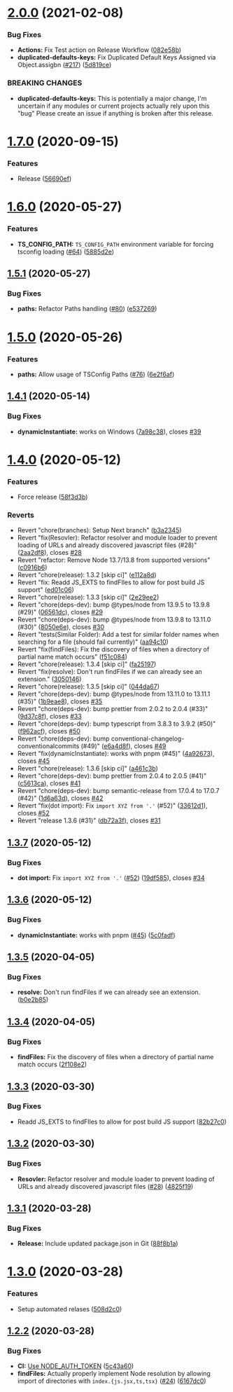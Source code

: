 # [2.0.0](https://github.com/K-FOSS/TS-ESNode/compare/v1.7.0...v2.0.0) (2021-02-08)


### Bug Fixes

* **Actions:** Fix Test action on Release Workflow ([082e58b](https://github.com/K-FOSS/TS-ESNode/commit/082e58b035bafa7ad824edca75cfcd09c9d4b9f7))
* **duplicated-defaults-keys:** Fix Duplicated Default Keys Assigned via Object.assigbn ([#217](https://github.com/K-FOSS/TS-ESNode/issues/217)) ([5d819ce](https://github.com/K-FOSS/TS-ESNode/commit/5d819ce9cb7dc5745b0752c3b01de5c0b3c590eb))


### BREAKING CHANGES

* **duplicated-defaults-keys:** This is potentially a major change, I'm uncertain if any modules or current projects actually rely upon this "bug" Please create an issue if anything is broken after this release.

# [1.7.0](https://github.com/K-FOSS/TS-ESNode/compare/v1.6.0...v1.7.0) (2020-09-15)


### Features

* Release ([56690ef](https://github.com/K-FOSS/TS-ESNode/commit/56690ef6b5a7899dc440ccdec27572cb014d82ef))

# [1.6.0](https://github.com/K-FOSS/TS-ESNode/compare/v1.5.1...v1.6.0) (2020-05-27)


### Features

* **TS_CONFIG_PATH:** `TS_CONFIG_PATH` environment variable for forcing tsconfig loading ([#64](https://github.com/K-FOSS/TS-ESNode/issues/64)) ([5885d2e](https://github.com/K-FOSS/TS-ESNode/commit/5885d2e1d92d969fbb9506e21efa647c9dc915d0))

## [1.5.1](https://github.com/K-FOSS/TS-ESNode/compare/v1.5.0...v1.5.1) (2020-05-27)


### Bug Fixes

* **paths:** Refactor Paths handling ([#80](https://github.com/K-FOSS/TS-ESNode/issues/80)) ([e537269](https://github.com/K-FOSS/TS-ESNode/commit/e537269dbc81786ae710799ad07001710ceafe50))

# [1.5.0](https://github.com/K-FOSS/TS-ESNode/compare/v1.4.1...v1.5.0) (2020-05-26)


### Features

* **paths:** Allow usage of TSConfig Paths ([#76](https://github.com/K-FOSS/TS-ESNode/issues/76)) ([6e2f6af](https://github.com/K-FOSS/TS-ESNode/commit/6e2f6af2a7abe46ca5d9d21029a5d74b2faea3e9))

## [1.4.1](https://github.com/K-FOSS/TS-ESNode/compare/v1.4.0...v1.4.1) (2020-05-14)


### Bug Fixes

* **dynamicInstantiate:** works on Windows ([7a98c38](https://github.com/K-FOSS/TS-ESNode/commit/7a98c388d93a7252bcc43fcb8127a4465f75f48f)), closes [#39](https://github.com/K-FOSS/TS-ESNode/issues/39)

# [1.4.0](https://github.com/K-FOSS/TS-ESNode/compare/v1.3.7...v1.4.0) (2020-05-12)


### Features

* Force release ([58f3d3b](https://github.com/K-FOSS/TS-ESNode/commit/58f3d3b6d268ce1e260a16715cab5b0b5ccc79ca))


### Reverts

* Revert "chore(branches): Setup Next branch" ([b3a2345](https://github.com/K-FOSS/TS-ESNode/commit/b3a2345131a210f5213ce8d81ec1e7b4a2cbc2cf))
* Revert "fix(Resovler): Refactor resolver and module loader to prevent loading of URLs and already discovered javascript files (#28)" ([2aa2df8](https://github.com/K-FOSS/TS-ESNode/commit/2aa2df8438107c1c4ef491eb3b6f8233f7638669)), closes [#28](https://github.com/K-FOSS/TS-ESNode/issues/28)
* Revert "refactor: Remove Node 13.7/13.8 from supported versions" ([c0916b6](https://github.com/K-FOSS/TS-ESNode/commit/c0916b63434977c3f9612f476f14e202db85932d))
* Revert "chore(release): 1.3.2 [skip ci]" ([e112a8d](https://github.com/K-FOSS/TS-ESNode/commit/e112a8dd40192970f4aefaea218e078a3d8e0c34))
* Revert "fix: Readd JS_EXTS to findFIles to allow for post build JS support" ([ed01c06](https://github.com/K-FOSS/TS-ESNode/commit/ed01c060f148f54c076939095d37344385c26841))
* Revert "chore(release): 1.3.3 [skip ci]" ([2e29ee2](https://github.com/K-FOSS/TS-ESNode/commit/2e29ee2d7f8fb04074234574ac7afc8f50ae4fb2))
* Revert "chore(deps-dev): bump @types/node from 13.9.5 to 13.9.8 (#29)" ([06561dc](https://github.com/K-FOSS/TS-ESNode/commit/06561dc640e2b2f14ec65d80bb9e88146b667169)), closes [#29](https://github.com/K-FOSS/TS-ESNode/issues/29)
* Revert "chore(deps-dev): bump @types/node from 13.9.8 to 13.11.0 (#30)" ([8050e6e](https://github.com/K-FOSS/TS-ESNode/commit/8050e6ecc31e875c8e1de8c6156d8cd84824d3d7)), closes [#30](https://github.com/K-FOSS/TS-ESNode/issues/30)
* Revert "tests(Similar Folder): Add a test for similar folder names when searching for a file (should fail currently)" ([aa94c10](https://github.com/K-FOSS/TS-ESNode/commit/aa94c10949d32f2f82708fcd7b027336ada8021b))
* Revert "fix(findFiles): Fix the discovery of files when a directory of partial name match occurs" ([f51c084](https://github.com/K-FOSS/TS-ESNode/commit/f51c08468a9f4296be89d1192094aab6d010d46e))
* Revert "chore(release): 1.3.4 [skip ci]" ([fa25197](https://github.com/K-FOSS/TS-ESNode/commit/fa251974d4191ee93874654110fb2dd98d8147ef))
* Revert "fix(resolve): Don't run findFiles if we can already see an extension." ([3050146](https://github.com/K-FOSS/TS-ESNode/commit/3050146c5f454ecc277ca7a4b9b56dacfc5f14c7))
* Revert "chore(release): 1.3.5 [skip ci]" ([044da67](https://github.com/K-FOSS/TS-ESNode/commit/044da677622491b02ef97e1d0cbe7376d6c4cf2a))
* Revert "chore(deps-dev): bump @types/node from 13.11.0 to 13.11.1 (#35)" ([1b9eae8](https://github.com/K-FOSS/TS-ESNode/commit/1b9eae88be6bc46b58030e4e52f112b16a02da55)), closes [#35](https://github.com/K-FOSS/TS-ESNode/issues/35)
* Revert "chore(deps-dev): bump prettier from 2.0.2 to 2.0.4 (#33)" ([9d37c8f](https://github.com/K-FOSS/TS-ESNode/commit/9d37c8fb82c2b02ef398f28e612e06e6e95d5f4f)), closes [#33](https://github.com/K-FOSS/TS-ESNode/issues/33)
* Revert "chore(deps-dev): bump typescript from 3.8.3 to 3.9.2 (#50)" ([f962acf](https://github.com/K-FOSS/TS-ESNode/commit/f962acf41716ab59e11abeafb222f49247dfee73)), closes [#50](https://github.com/K-FOSS/TS-ESNode/issues/50)
* Revert "chore(deps-dev): bump conventional-changelog-conventionalcommits (#49)" ([e6a4d8f](https://github.com/K-FOSS/TS-ESNode/commit/e6a4d8fbb410826f9f42a5a7af927ed2d09fd472)), closes [#49](https://github.com/K-FOSS/TS-ESNode/issues/49)
* Revert "fix(dynamicInstantiate): works with pnpm (#45)" ([4a92673](https://github.com/K-FOSS/TS-ESNode/commit/4a92673656e1f159891271a6e2ca3b07b7f18f02)), closes [#45](https://github.com/K-FOSS/TS-ESNode/issues/45)
* Revert "chore(release): 1.3.6 [skip ci]" ([a461c3b](https://github.com/K-FOSS/TS-ESNode/commit/a461c3bb5d71e54408a046365bca58b08d2fec14))
* Revert "chore(deps-dev): bump prettier from 2.0.4 to 2.0.5 (#41)" ([c5613ca](https://github.com/K-FOSS/TS-ESNode/commit/c5613caced685571de2c493080659714c00f6201)), closes [#41](https://github.com/K-FOSS/TS-ESNode/issues/41)
* Revert "chore(deps-dev): bump semantic-release from 17.0.4 to 17.0.7 (#42)" ([1d6a63d](https://github.com/K-FOSS/TS-ESNode/commit/1d6a63d8f11eb9ac5a3cc4d15039d56aa68626c8)), closes [#42](https://github.com/K-FOSS/TS-ESNode/issues/42)
* Revert "fix(dot import): Fix `import XYZ from '.'` (#52)" ([33612d1](https://github.com/K-FOSS/TS-ESNode/commit/33612d1b53a3fc5f1e7bd76eb8703330c348b3dc)), closes [#52](https://github.com/K-FOSS/TS-ESNode/issues/52)
* Revert "release 1.3.6 (#31)" ([db72a3f](https://github.com/K-FOSS/TS-ESNode/commit/db72a3f5864513c72b51c0f0507acc21234bacea)), closes [#31](https://github.com/K-FOSS/TS-ESNode/issues/31)

## [1.3.7](https://github.com/K-FOSS/TS-ESNode/compare/v1.3.6...v1.3.7) (2020-05-12)


### Bug Fixes

* **dot import:** Fix `import XYZ from '.'` ([#52](https://github.com/K-FOSS/TS-ESNode/issues/52)) ([19df585](https://github.com/K-FOSS/TS-ESNode/commit/19df585d6d683a499f9df47301abf3d23d267541)), closes [#34](https://github.com/K-FOSS/TS-ESNode/issues/34)

## [1.3.6](https://github.com/K-FOSS/TS-ESNode/compare/v1.3.5...v1.3.6) (2020-05-12)


### Bug Fixes

* **dynamicInstantiate:** works with pnpm ([#45](https://github.com/K-FOSS/TS-ESNode/issues/45)) ([5c0fadf](https://github.com/K-FOSS/TS-ESNode/commit/5c0fadf4d0508ee842578ab4a65899fad69d4b72))

## [1.3.5](https://github.com/K-FOSS/TS-ESNode/compare/v1.3.4...v1.3.5) (2020-04-05)


### Bug Fixes

* **resolve:** Don't run findFiles if we can already see an extension. ([b0e2b85](https://github.com/K-FOSS/TS-ESNode/commit/b0e2b850487d91b4ef8f101d64ef481689d5c875))

## [1.3.4](https://github.com/K-FOSS/TS-ESNode/compare/v1.3.3...v1.3.4) (2020-04-05)


### Bug Fixes

* **findFiles:** Fix the discovery of files when a directory of partial name match occurs ([2f108e2](https://github.com/K-FOSS/TS-ESNode/commit/2f108e26c4218af3079c265741f5dcca45e343ba))

## [1.3.3](https://github.com/K-FOSS/TS-ESNode/compare/v1.3.2...v1.3.3) (2020-03-30)


### Bug Fixes

* Readd JS_EXTS to findFIles to allow for post build JS support ([82b27c0](https://github.com/K-FOSS/TS-ESNode/commit/82b27c04432ccd2b3a5e065927bfcf9f5ebcb24a))

## [1.3.2](https://github.com/K-FOSS/TS-ESNode/compare/v1.3.1...v1.3.2) (2020-03-30)


### Bug Fixes

* **Resovler:** Refactor resolver and module loader to prevent loading of URLs and already discovered javascript files ([#28](https://github.com/K-FOSS/TS-ESNode/issues/28)) ([4825f19](https://github.com/K-FOSS/TS-ESNode/commit/4825f19e305081d340fb68629a5e5ba813555f46))

## [1.3.1](https://github.com/K-FOSS/TS-ESNode/compare/v1.3.0...v1.3.1) (2020-03-28)


### Bug Fixes

* **Release:** Include updated package.json in Git ([88f8b1a](https://github.com/K-FOSS/TS-ESNode/commit/88f8b1a896966c1986f6136c236676a26147ddd0))

# [1.3.0](https://github.com/K-FOSS/TS-ESNode/compare/v1.2.2...v1.3.0) (2020-03-28)


### Features

* Setup automated relases ([508d2c0](https://github.com/K-FOSS/TS-ESNode/commit/508d2c071b1075c9af2ab7144bf1d3a37225a8ae))

## [1.2.2](https://github.com/K-FOSS/TS-ESNode/compare/v1.2.1...v1.2.2) (2020-03-28)


### Bug Fixes

* **CI:** [Use NODE_AUTH_TOKEN](https://help.github.com/en/actions/language-and-framework-guides/publishing-nodejs-packages#publishing-packages-to-the-npm-registry) ([5c43a60](https://github.com/K-FOSS/TS-ESNode/commit/5c43a60ac5f69fd9b52602e505756b1cdcab7bac))
* **findFiles:** Actually properly implement Node resolution by allowing import of directories with `index.{js.jsx,ts,tsx}` ([#24](https://github.com/K-FOSS/TS-ESNode/issues/24)) ([6167dc0](https://github.com/K-FOSS/TS-ESNode/commit/6167dc05261a72b5d2ce531664be7b34768b30cd))
